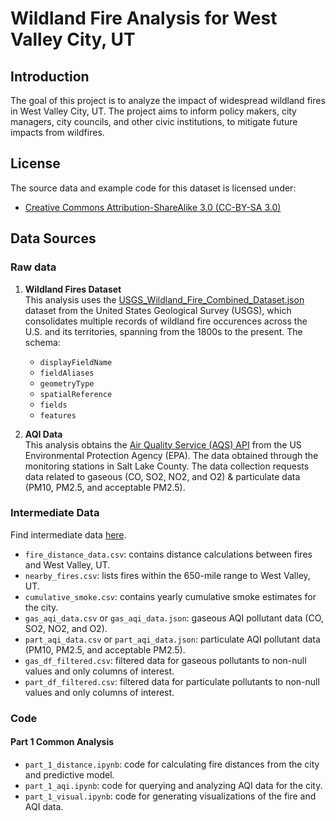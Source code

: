 # Wildland Fire Analysis for West Valley City, UT

## Introduction
The goal of this project is to analyze the impact of widespread wildland fires in West Valley City, UT. The project aims to inform policy makers, city managers, city councils, and other civic institutions, to mitigate future impacts from wildfires.

## License
The source data and example code for this dataset is licensed under:
- [Creative Commons Attribution-ShareAlike 3.0 (CC-BY-SA 3.0)](https://creativecommons.org/licenses/by-sa/3.0/deed.en)

## Data Sources
### Raw data
1. **Wildland Fires Dataset**   
This analysis uses the [USGS_Wildland_Fire_Combined_Dataset.json](https://www.sciencebase.gov/catalog/item/61aa537dd34eb622f699df81) dataset from the United States Geological Survey (USGS),
which consolidates multiple records of wildland fire occurences across the U.S. and its territories, spanning from the 1800s to the present. 
The schema:
    - `displayFieldName`
    - `fieldAliases`
    - `geometryType`
    - `spatialReference`
    - `fields`
    - `features`

2. **AQI Data**     
This analysis obtains the [Air Quality Service (AQS) API](https://aqs.epa.gov/aqsweb/documents/data_api.html) from the US Environmental Protection Agency (EPA). The data obtained through the monitoring stations in Salt Lake County. The data collection requests data related to gaseous (CO, SO2, NO2, and O2) & particulate data (PM10, PM2.5, and acceptable PM2.5).


### Intermediate Data
Find intermediate data [here](https://drive.google.com/drive/folders/1y2Y7d4Ub1OpWUXfFkIDTmYiJFBVUp7zg?usp=sharing).
- `fire_distance_data.csv`: contains distance calculations between fires and West Valley, UT.
- `nearby_fires.csv`: lists fires within the 650-mile range to West Valley, UT.
- `cumulative_smoke.csv`: contains yearly cumulative smoke estimates for the city.
- `gas_aqi_data.csv` or `gas_aqi_data.json`: gaseous AQI pollutant data (CO, SO2, NO2, and O2).
- `part_aqi_data.csv` or `part_aqi_data.json`: particulate AQI pollutant data (PM10, PM2.5, and acceptable PM2.5).
- `gas_df_filtered.csv`: filtered data for gaseous pollutants to non-null values and only columns of interest.
- `part_df_filtered.csv`: filtered data for particulate pollutants to non-null values and only columns of interest.

### Code
#### Part 1 Common Analysis
- `part_1_distance.ipynb`: code for calculating fire distances from the city and predictive model.
- `part_1_aqi.ipynb`: code for querying and analyzing AQI data for the city.
- `part_1_visual.ipynb`:  code for generating visualizations of the fire and AQI data.
